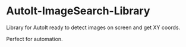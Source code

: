# AutoIt-ImageSearch-Library

Library for AutoIt ready to detect images on screen and get XY coords.

Perfect for automation.
